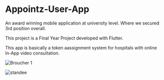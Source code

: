 # Appointz-User-App

An award winning mobile application at university level. Where we secured 3rd position overall.

This project is a Final Year Project developed with Flutter.

This app is basically a token aassignment system for hospitals with online In-App video consultation.

![Broucher 1](https://user-images.githubusercontent.com/68772934/192137402-2b6e9b88-9fa8-4ab8-bbbb-c5980ccf6a98.jpg)

![standee](https://user-images.githubusercontent.com/68772934/192137417-2df10cd9-3bf0-4d48-9cf1-d15da59573ba.jpg)
